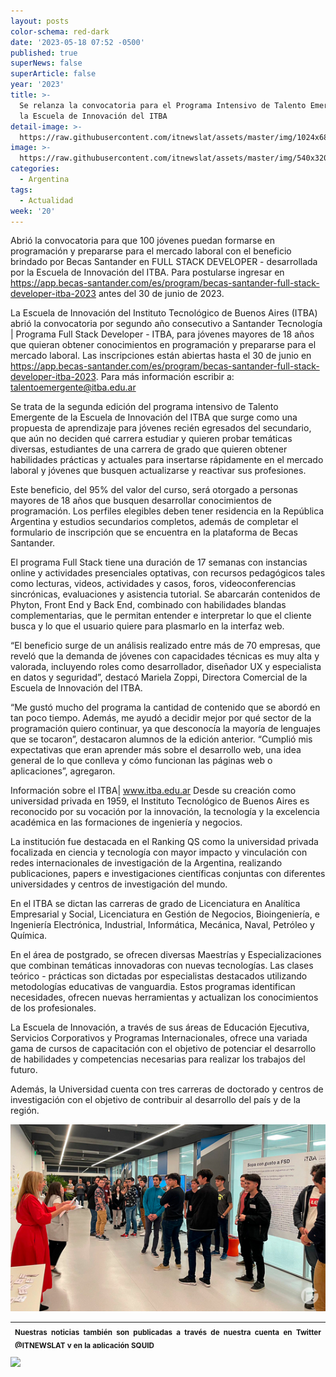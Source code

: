 ```yaml
---
layout: posts
color-schema: red-dark
date: '2023-05-18 07:52 -0500'
published: true
superNews: false
superArticle: false
year: '2023'
title: >-
  Se relanza la convocatoria para el Programa Intensivo de Talento Emergente de
  la Escuela de Innovación del ITBA
detail-image: >-
  https://raw.githubusercontent.com/itnewslat/assets/master/img/1024x680/reu-itba-23-g.jpg
image: >-
  https://raw.githubusercontent.com/itnewslat/assets/master/img/540x320/reu-itba-23-p.jpg
categories:
  - Argentina
tags:
  - Actualidad
week: '20'
---
```

Abrió la convocatoria para que 100 jóvenes puedan formarse en programación y prepararse para el mercado laboral con el beneficio brindado por Becas Santander en FULL STACK DEVELOPER - desarrollada por la Escuela de Innovación del ITBA. Para postularse ingresar en https://app.becas-santander.com/es/program/becas-santander-full-stack-developer-itba-2023 antes del 30 de junio de 2023.
 
La Escuela de Innovación del Instituto Tecnológico de Buenos Aires (ITBA) abrió la convocatoria por segundo año consecutivo a Santander Tecnología | Programa Full Stack Developer - ITBA, para jóvenes mayores de 18 años que quieran obtener conocimientos en programación y prepararse para el mercado laboral. Las inscripciones están abiertas hasta el 30 de junio en https://app.becas-santander.com/es/program/becas-santander-full-stack-developer-itba-2023. Para más información escribir a: talentoemergente@itba.edu.ar
 
Se trata de la segunda edición del programa intensivo de Talento Emergente de la Escuela de Innovación del ITBA que surge como una propuesta de aprendizaje para jóvenes recién egresados del secundario, que aún no deciden qué carrera estudiar y quieren probar temáticas diversas, estudiantes de una carrera de grado que quieren obtener habilidades prácticas y actuales para insertarse rápidamente en el mercado laboral y jóvenes que busquen actualizarse y reactivar sus profesiones.
 
Este beneficio, del 95% del valor del curso, será otorgado a personas mayores de 18 años que busquen desarrollar conocimientos de programación. Los perfiles elegibles deben tener residencia en la República Argentina y estudios secundarios completos, además de completar el formulario de inscripción que se encuentra en la plataforma de Becas Santander.
 
El programa Full Stack tiene una duración de 17 semanas con instancias online y actividades presenciales optativas, con recursos pedagógicos tales como lecturas, videos, actividades y casos, foros, videoconferencias sincrónicas, evaluaciones y asistencia tutorial. Se abarcarán contenidos de Phyton, Front End y Back End, combinado con habilidades blandas complementarias, que le permitan entender e interpretar lo que el cliente busca y lo que el usuario quiere para plasmarlo en la interfaz web.
 
“El beneficio surge de un análisis realizado entre más de 70 empresas, que reveló que la demanda de jóvenes con capacidades técnicas es muy alta y valorada, incluyendo roles como desarrollador, diseñador UX y especialista en datos y seguridad”, destacó Mariela Zoppi, Directora Comercial de la Escuela de Innovación del ITBA.
 
“Me gustó mucho del programa la cantidad de contenido que se abordó en tan poco tiempo. Además, me ayudó a decidir mejor por qué sector de la programación quiero continuar, ya que desconocía la mayoría de lenguajes que se tocaron”, destacaron alumnos de la edición anterior. “Cumplió mis expectativas que eran aprender más sobre el desarrollo web, una idea general de lo que conlleva y cómo funcionan las páginas web o aplicaciones”, agregaron.
 
Información sobre el ITBA| www.itba.edu.ar
Desde su creación como universidad privada en 1959, el Instituto Tecnológico de Buenos Aires es reconocido por su vocación por la innovación, la tecnología y la excelencia académica en las formaciones de ingeniería y negocios.
 
La institución fue destacada en el Ranking QS como la universidad privada focalizada en ciencia y tecnología con mayor impacto y vinculación con redes internacionales de investigación de la Argentina, realizando publicaciones, papers e investigaciones científicas conjuntas con diferentes universidades y centros de investigación del mundo.
 
En el ITBA se dictan las carreras de grado de Licenciatura en Analítica Empresarial y Social, Licenciatura en Gestión de Negocios, Bioingeniería, e Ingeniería Electrónica, Industrial, Informática, Mecánica, Naval, Petróleo y Química.
 
En el área de postgrado, se ofrecen diversas Maestrías y Especializaciones que combinan temáticas innovadoras con nuevas tecnologías. Las clases teórico - prácticas son dictadas por especialistas destacados utilizando metodologías educativas de vanguardia. Estos programas identifican necesidades, ofrecen nuevas herramientas y actualizan los conocimientos de los profesionales.
 
La Escuela de Innovación, a través de sus áreas de Educación Ejecutiva, Servicios Corporativos y Programas Internacionales, ofrece una variada gama de cursos de capacitación con el objetivo de potenciar el desarrollo de habilidades y competencias necesarias para realizar los trabajos del futuro.
 
Además, la Universidad cuenta con tres carreras de doctorado y centros de investigación con el objetivo de contribuir al desarrollo del país y de la región.

![](https://raw.githubusercontent.com/itnewslat/assets/master/img/540x320/reu-itba-23-p.jpg)

<table style="height: 42px;" width="569">
<tbody>
<tr>
<td style="text-align: justify;"><sub><strong>Nuestras noticias también son publicadas a través de nuestra cuenta en Twitter <a href="https://twitter.com/itnewslat?lang=es">@ITNEWSLAT</a> y en la aplicación <a href="https://squidapp.co/en/">SQUID</a></strong></sub></td>
</tr>
</tbody>
</table>
<img src="https://tracker.metricool.com/c3po.jpg?hash=56f88a41e39ab42c063cc51676587a04"/>